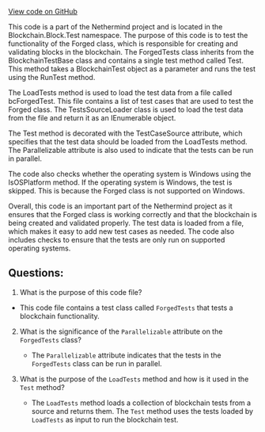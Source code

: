 [View code on GitHub](https://github.com/NethermindEth/nethermind/src/Nethermind/Ethereum.Blockchain.Block.Test/ForgedTests.cs)

This code is a part of the Nethermind project and is located in the Blockchain.Block.Test namespace. The purpose of this code is to test the functionality of the Forged class, which is responsible for creating and validating blocks in the blockchain. The ForgedTests class inherits from the BlockchainTestBase class and contains a single test method called Test. This method takes a BlockchainTest object as a parameter and runs the test using the RunTest method.

The LoadTests method is used to load the test data from a file called bcForgedTest. This file contains a list of test cases that are used to test the Forged class. The TestsSourceLoader class is used to load the test data from the file and return it as an IEnumerable<BlockchainTest> object.

The Test method is decorated with the TestCaseSource attribute, which specifies that the test data should be loaded from the LoadTests method. The Parallelizable attribute is also used to indicate that the tests can be run in parallel.

The code also checks whether the operating system is Windows using the IsOSPlatform method. If the operating system is Windows, the test is skipped. This is because the Forged class is not supported on Windows.

Overall, this code is an important part of the Nethermind project as it ensures that the Forged class is working correctly and that the blockchain is being created and validated properly. The test data is loaded from a file, which makes it easy to add new test cases as needed. The code also includes checks to ensure that the tests are only run on supported operating systems.
## Questions: 
 1. What is the purpose of this code file?
   - This code file contains a test class called `ForgedTests` that tests a blockchain functionality. 

2. What is the significance of the `Parallelizable` attribute on the `ForgedTests` class?
   - The `Parallelizable` attribute indicates that the tests in the `ForgedTests` class can be run in parallel. 

3. What is the purpose of the `LoadTests` method and how is it used in the `Test` method?
   - The `LoadTests` method loads a collection of blockchain tests from a source and returns them. The `Test` method uses the tests loaded by `LoadTests` as input to run the blockchain test.